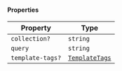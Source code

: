 #### Properties

| Property                                    | Type                                         |
| ------------------------------------------- | -------------------------------------------- |
| <a id="collection"></a> `collection?`       | `string`                                     |
| <a id="query"></a> `query`                  | `string`                                     |
| <a id="template-tags"></a> `template-tags?` | [`TemplateTags`](./api_html/TemplateTags.md) |
